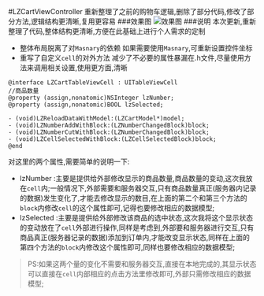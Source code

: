 #LZCartViewController
重新整理了之前的购物车逻辑,删除了部分代码,修改了部分方法,逻辑结构更清晰,复用更容易
###效果图
![效果图](https://github.com/LQQZYY/CartDemo/blob/master/test.gif)
###说明
本次更新,重新整理了代码,整体结构更清晰,方便在此基础上进行个人需求的定制
- 整体布局脱离了对`Masnary`的依赖
如果需要使用`Masnary`,可重新设置控件坐标
- 重写了自定义`cell`的对外方法
减少了不必要的属性暴漏在.h文件,尽量使用方法来调用相关设置,使用更方面,清晰
```
@interface LZCartTableViewCell : UITableViewCell
//商品数量
@property (assign,nonatomic)NSInteger lzNumber;
@property (assign,nonatomic)BOOL lzSelected;

- (void)LZReloadDataWithModel:(LZCartModel*)model;
- (void)LZNumberAddWithBlock:(LZNumberChangedBlock)block;
- (void)LZNumberCutWithBlock:(LZNumberChangedBlock)block;
- (void)LZCellSelectedWithBlock:(LZCellSelectedBlock)block;
@end
```
对这里的两个属性,需要简单的说明一下:
- lzNumber :主要是提供给外部修改显示的商品数量,商品数量的变动,这次我放在`cell`内;一般情况下,外部需要和服务器交互,只有商品数量真正(服务器内记录的数据)发生变化了,才能去修改显示的数目,在上面的第二个和第三个方法的`block`内修改`cell`的这个属性即可,记得也要修改相应的数据模型;
- lzSelected :主要是提供给外部修改该商品的选中状态,这次我将这个显示状态的变动放在了`cell`外部进行操作,同样是考虑到,外部要和服务器进行交互,只有商品真正(服务器记录的数据)添加到订单内,才能改变显示状态,同样在上面的第四个方法的`block`内修改这个属性即可,同样也要修改相应的数据模型;<br>
> PS:如果这两个量的变化不需要和服务器交互,直接在本地完成的,其显示状态可以直接在`cell`内部相应的点击方法里修改即可,外部只需修改相应的数据模型;
